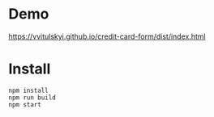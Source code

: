 # Demo

https://vvitulskyi.github.io/credit-card-form/dist/index.html

# Install

```
npm install
npm run build
npm start
```
